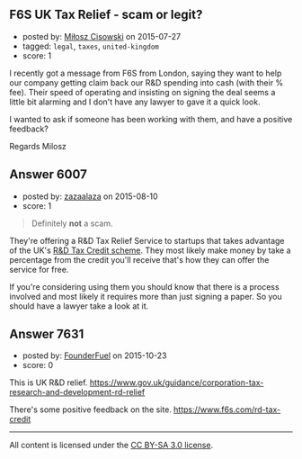 ## F6S UK Tax Relief - scam or legit?

- posted by: [Miłosz Cisowski](https://stackexchange.com/users/6693802/mi-osz-cisowski) on 2015-07-27
- tagged: `legal`, `taxes`, `united-kingdom`
- score: 1

<p>I recently got a message from F6S from London, saying they want to help our company getting claim back our R&amp;D spending into cash (with their % fee). Their speed of operating and insisting on signing the deal seems a little bit alarming and I don't have any lawyer to gave it a quick look.</p>

<p>I wanted to ask if someone has been working with them, and have a positive feedback?</p>

<p>Regards
Milosz</p>



## Answer 6007

- posted by: [zazaalaza](https://stackexchange.com/users/4672194/zazaalaza) on 2015-08-10
- score: 1

<blockquote>
  <p>Definitely <strong>not</strong> a scam.</p>
</blockquote>

<p>They're offering a R&amp;D Tax Relief Service to startups that takes advantage of the UK's <a href="https://en.wikipedia.org/wiki/Research_and_Development_Tax_Credit" rel="nofollow">R&amp;D Tax Credit scheme</a>. They most likely make money by take a percentage from the credit you'll receive that's how they can offer the service for free.</p>

<p>If you're considering using them you should know that there is a process involved and most likely it requires more than just signing a paper. So you should have a lawyer take a look at it.</p>



## Answer 7631

- posted by: [FounderFuel](https://stackexchange.com/users/7172420/founderfuel) on 2015-10-23
- score: 0

<p>This is UK R&amp;D relief.
<a href="https://www.gov.uk/guidance/corporation-tax-research-and-development-rd-relief" rel="nofollow">https://www.gov.uk/guidance/corporation-tax-research-and-development-rd-relief</a></p>

<p>There's some positive feedback on the site.
<a href="https://www.f6s.com/rd-tax-credit" rel="nofollow">https://www.f6s.com/rd-tax-credit</a></p>




---

All content is licensed under the [CC BY-SA 3.0 license](https://creativecommons.org/licenses/by-sa/3.0/).
